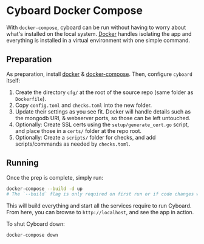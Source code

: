 # Cyboard Docker Compose

With `docker-compose`, cyboard can be run without having to worry about what's
installed on the local system. [Docker][docker-overview] handles isolating the
app and everything is installed in a virtual environment with one simple
command.

## Preparation

As preparation, install [docker][docker-install] &
[docker-compose][compose-install]. Then, configure `cyboard` itself:

1. Create the directory `cfg/` at the root of the source repo (same folder
   as `Dockerfile`).
2. Copy `config.toml` and `checks.toml` into the new folder.
3. Update their settings as you see fit. Docker will handle details such as
   the mongodb URI, & webserver ports, so those can be left untouched.
4. Optionally: Create SSL certs using the `setup/generate_cert.go` script,
   and place those in a `certs/` folder at the repo root.
5. Optionally: Create a `scripts/` folder for checks, and add scripts/commands
   as needed by `checks.toml`.

## Running

Once the prep is complete, simply run:
``` sh
docker-compose --build -d up
# The `--build` flag is only required on first run or if code changes were made
```

This will build everything and start all the services require to run Cyboard.
From here, you can browse to `http://localhost`, and see the app in action.

To shut Cyboard down:
``` sh
docker-compose down
```

[docker-overview]: https://docs.docker.com/engine/docker-overview/
[docker-install]: https://docs.docker.com/engine/installation/
[compose-install]: https://docs.docker.com/compose/install/